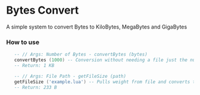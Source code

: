 # Bytes Convert
A simple system to convert Bytes to KiloBytes, MegaBytes and GigaBytes

### How to use
```lua
   -- // Args: Number of Bytes - convertBytes (bytes)
   convertBytes (1000) -- Conversion without needing a file just the number of bytes
   -- Return: 1 KB

   -- // Args: File Path - getFileSize (path)
   getFileSize ('example.lua') -- Pulls weight from file and converts the same
   -- Return: 233 B
```
